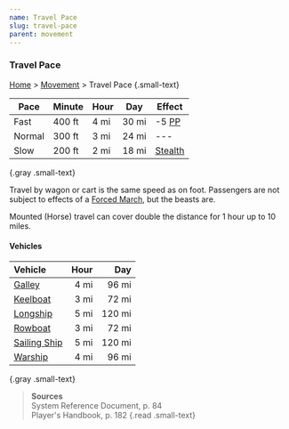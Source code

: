 ```yaml
---
name: Travel Pace
slug: travel-pace
parent: movement
---
```

### Travel Pace
[Home](dm-operations-center) > [Movement](movement) > Travel Pace {.small-text}

| Pace   | Minute | Hour | Day   | Effect              |
| ------ | ------ | ---- | ----- | ------------------- |
| Fast   | 400 ft | 4 mi | 30 mi | -5 [PP](perception) |
| Normal | 300 ft | 3 mi | 24 mi | ---                 |
| Slow   | 200 ft | 2 mi | 18 mi | [Stealth](stealth)  |
{.gray .small-text}

Travel by wagon or cart is the same speed as on foot. Passengers are not subject to effects of a [Forced March](forced-march), but the beasts are.

Mounted (Horse) travel can cover double the distance for 1 hour up to 10 miles.

#### Vehicles
| Vehicle                            | Hour | Day    |
| :--------------------------------- | ---: | -----: |
| [Galley](/item/galley)             | 4 mi |  96 mi |
| [Keelboat](/item/keelboat)         | 3 mi |  72 mi |
| [Longship](/item/longship)         | 5 mi | 120 mi |
| [Rowboat](/item/rowboat)           | 3 mi |  72 mi |
| [Sailing Ship](/item/sailing-ship) | 5 mi | 120 mi |
| [Warship](/item/warship)           | 4 mi |  96 mi |
{.gray .small-text}



> **Sources** <br/>
> System Reference Document, p. 84<br/>
> Player's Handbook, p. 182
{.read .small-text}